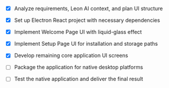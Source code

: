 - [x] Analyze requirements, Leon AI context, and plan UI structure
- [x] Set up Electron React project with necessary dependencies
- [x] Implement Welcome Page UI with liquid-glass effect
- [x] Implement Setup Page UI for installation and storage paths
- [x] Develop remaining core application UI screens
- [ ] Package the application for native desktop platforms
- [ ] Test the native application and deliver the final result

